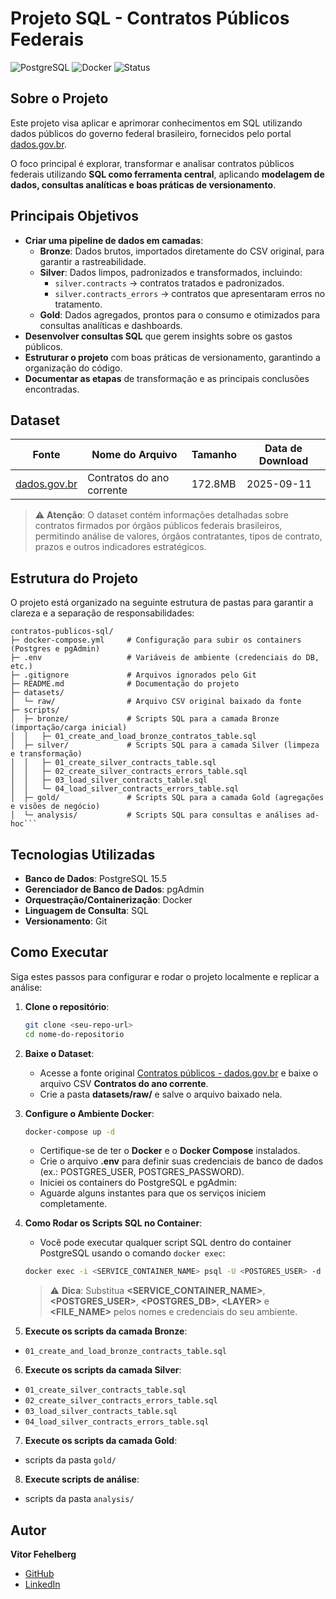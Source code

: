 # Projeto SQL - Contratos Públicos Federais

![PostgreSQL](https://img.shields.io/badge/PostgreSQL-15.5-blue)
![Docker](https://img.shields.io/badge/Docker-OK-brightgreen)
![Status](https://img.shields.io/badge/Status-Em%20desenvolvimento-yellow)

## Sobre o Projeto
Este projeto visa aplicar e aprimorar conhecimentos em SQL utilizando dados públicos do governo federal brasileiro, fornecidos pelo portal [dados.gov.br](https://dados.gov.br).

O foco principal é explorar, transformar e analisar contratos públicos federais utilizando **SQL como ferramenta central**, aplicando **modelagem de dados, consultas analíticas e boas práticas de versionamento**.

## Principais Objetivos

- **Criar uma pipeline de dados em camadas**:
    - **Bronze**: Dados brutos, importados diretamente do CSV original, para garantir a rastreabilidade.
    - **Silver**: Dados limpos, padronizados e transformados, incluindo:
        - `silver.contracts` → contratos tratados e padronizados.
        - `silver.contracts_errors` → contratos que apresentaram erros no tratamento.
    - **Gold**: Dados agregados, prontos para o consumo e otimizados para consultas analíticas e dashboards.
- **Desenvolver consultas SQL** que gerem insights sobre os gastos públicos.
- **Estruturar o projeto** com boas práticas de versionamento, garantindo a organização do código. 
- **Documentar as etapas** de transformação e as principais conclusões encontradas.

## Dataset

| Fonte | Nome do Arquivo | Tamanho | Data de Download |
|-------|----------------|--------|----------------|
| [dados.gov.br](https://dados.gov.br/dados/conjuntos-dados/comprasgovbr-contratos) | Contratos do ano corrente | 172.8MB | 2025-09-11 |

> ⚠️ **Atenção**: O dataset contém informações detalhadas sobre contratos firmados por órgãos públicos federais brasileiros, permitindo análise de valores, órgãos contratantes, tipos de contrato, prazos e outros indicadores estratégicos.

## Estrutura do Projeto

O projeto está organizado na seguinte estrutura de pastas para garantir a clareza e a separação de responsabilidades:

```text
contratos-publicos-sql/
├─ docker-compose.yml     # Configuração para subir os containers (Postgres e pgAdmin)
├─ .env                   # Variáveis de ambiente (credenciais do DB, etc.)
├─ .gitignore             # Arquivos ignorados pelo Git
├─ README.md              # Documentação do projeto
├─ datasets/
│  └─ raw/                # Arquivo CSV original baixado da fonte
├─ scripts/
│  ├─ bronze/             # Scripts SQL para a camada Bronze (importação/carga inicial)
│  │   ├─ 01_create_and_load_bronze_contratos_table.sql
│  ├─ silver/             # Scripts SQL para a camada Silver (limpeza e transformação)
│  │   ├─ 01_create_silver_contracts_table.sql
│  │   ├─ 02_create_silver_contracts_errors_table.sql
│  │   ├─ 03_load_silver_contracts_table.sql
│  │   └─ 04_load_silver_contracts_errors_table.sql
│  ├─ gold/               # Scripts SQL para a camada Gold (agregações e visões de negócio)
│  └─ analysis/           # Scripts SQL para consultas e análises ad-hoc```
```

## Tecnologias Utilizadas

- **Banco de Dados**: PostgreSQL 15.5
- **Gerenciador de Banco de Dados**: pgAdmin
- **Orquestração/Containerização**: Docker
- **Linguagem de Consulta**: SQL
- **Versionamento**: Git

## Como Executar

Siga estes passos para configurar e rodar o projeto localmente e replicar a análise:

1.  **Clone o repositório**:
    ```bash
    git clone <seu-repo-url>
    cd nome-do-repositorio
    ```
2. **Baixe o Dataset**:
    - Acesse a fonte original [Contratos públicos - dados.gov.br](https://dados.gov.br/dados/conjuntos-dados/comprasgovbr-contratos) e baixe o arquivo CSV **Contratos do ano corrente**.
    - Crie a pasta **datasets/raw/** e salve o arquivo baixado nela.
3.  **Configure o Ambiente Docker**:
    ```bash
    docker-compose up -d
    ```
    - Certifique-se de ter o **Docker** e o **Docker Compose** instalados.
    - Crie o arquivo **.env** para definir suas credenciais de banco de dados (ex.: POSTGRES_USER, POSTGRES_PASSWORD).
    - Iniciei os containers do PostgreSQL e pgAdmin:
    - Aguarde alguns instantes para que os serviços iniciem completamente.
4. **Como Rodar os Scripts SQL no Container**:
    - Você pode executar qualquer script SQL dentro do container PostgreSQL usando o comando `docker exec`:
    ```bash
    docker exec -i <SERVICE_CONTAINER_NAME> psql -U <POSTGRES_USER> -d <POSTGRES_DB> < ./scripts/<LAYER>/<FILE_NAME>.sql
    ```
    > ⚠️ **Dica**: Substitua **\<SERVICE_CONTAINER_NAME\>**, **\<POSTGRES_USER\>**, **\<POSTGRES_DB\>**, **\<LAYER\>** e **\<FILE_NAME\>** pelos nomes e credenciais do seu ambiente.

5. **Execute os scripts da camada Bronze**:
- `01_create_and_load_bronze_contracts_table.sql`

6. **Execute os scripts da camada Silver**:
- `01_create_silver_contracts_table.sql`
- `02_create_silver_contracts_errors_table.sql`
- `03_load_silver_contracts_table.sql`
- `04_load_silver_contracts_errors_table.sql`

7. **Execute os scripts da camada Gold**:
- scripts da pasta `gold/`

8. **Execute scripts de análise**:
- scripts da pasta `analysis/`

## Autor

**Vitor Fehelberg**

- [GitHub](https://github.com/vitorfehelberg)
- [LinkedIn](https://www.linkedin.com/in/vitor-fehelberg/)